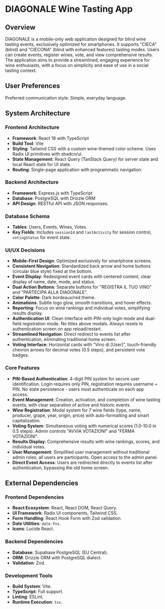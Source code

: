 # DIAGONALE Wine Tasting App

## Overview
DIAGONALE is a mobile-only web application designed for blind wine tasting events, exclusively optimized for smartphones. It supports "CIECA" (blind) and "CIECONA" (blind with enhanced features) tasting modes. Users can create events, register wines, vote, and view comprehensive results. The application aims to provide a streamlined, engaging experience for wine enthusiasts, with a focus on simplicity and ease of use in a social tasting context.

## User Preferences
Preferred communication style: Simple, everyday language.

## System Architecture

### Frontend Architecture
- **Framework**: React 18 with TypeScript
- **Build Tool**: Vite
- **Styling**: Tailwind CSS with a custom wine-themed color scheme. Uses Radix UI primitives with shadcn/ui.
- **State Management**: React Query (TanStack Query) for server state and local React state for UI state.
- **Routing**: Single-page application with programmatic navigation.

### Backend Architecture
- **Framework**: Express.js with TypeScript
- **Database**: PostgreSQL with Drizzle ORM
- **API Design**: RESTful API with JSON responses.

### Database Schema
- **Tables**: Users, Events, Wines, Votes.
- **Key Fields**: Includes `sessionId` and `lastActivity` for session control, `votingStatus` for event state.

### UI/UX Decisions
- **Mobile-First Design**: Optimized exclusively for smartphone screens.
- **Consistent Navigation**: Standardized back arrow and home buttons (circular blue style) fixed at the bottom.
- **Event Display**: Redesigned event cards with centered content, clear display of name, date, mode, and status.
- **Dual Action Buttons**: Separate buttons for "REGISTRA IL TUO VINO" and "PARTECIPA ALLA DIAGONALE".
- **Color Palette**: Dark bordeaux/red theme.
- **Animations**: Subtle logo glow, smooth transitions, and hover effects.
- **Reporting**: Focus on wine rankings and individual votes, simplifying results display.
- **Authentication UI**: Clean interface with PIN-only login mode and dual-field registration mode. No titles above modals. Always resets to authentication screen on app reload/restart.
- **Streamlined Navigation**: Direct redirect to events list after authentication, eliminating traditional home screen.
- **Voting Interface**: Horizontal cards with "Vino di [User]", touch-friendly chevron arrows for decimal votes (0.5 steps), and persistent vote badges.

### Core Features
- **PIN-Based Authentication**: 4-digit PIN system for secure user identification. Login requires only PIN, registration requires username + PIN. No state persistence - users must authenticate on each app access.
- **Event Management**: Creation, activation, and completion of wine tasting events, with clear separation of active and historic events.
- **Wine Registration**: Modal system for 7 wine fields (type, name, producer, grape, year, origin, price) with auto-formatting and smart capitalization.
- **Voting System**: Simultaneous voting with numerical scores (1.0-10.0 in 0.5 steps). Admin controls "AVVIA VOTAZIONI" and "FERMA VOTAZIONI".
- **Results Display**: Comprehensive results with wine rankings, scores, and individual votes.
- **User Management**: Simplified user management without traditional admin roles; all users are participants. Open access to the admin panel.
- **Direct Event Access**: Users are redirected directly to events list after authentication, bypassing the old home screen.

## External Dependencies

### Frontend Dependencies
- **React Ecosystem**: React, React DOM, React Query.
- **UI Framework**: Radix UI components, Tailwind CSS.
- **Form Handling**: React Hook Form with Zod validation.
- **Date Utilities**: `date-fns`.
- **Icons**: Lucide React.

### Backend Dependencies
- **Database**: Supabase PostgreSQL (EU Central).
- **ORM**: Drizzle ORM with PostgreSQL dialect.
- **Validation**: Zod.

### Development Tools
- **Build System**: Vite.
- **TypeScript**: Full support.
- **Linting**: ESLint.
- **Runtime Execution**: `tsx`.